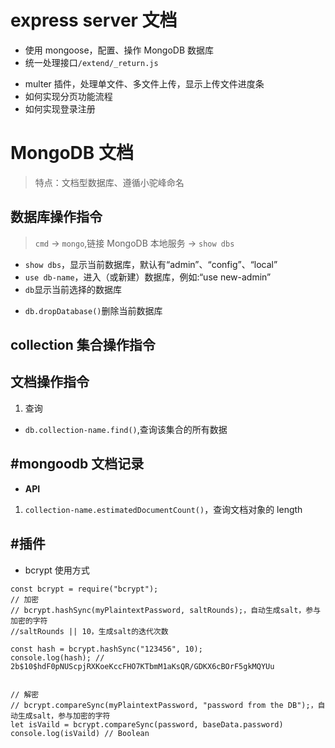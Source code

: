 # express server 文档

-   使用 mongoose，配置、操作 MongoDB 数据库
-   统一处理接口`/extend/_return.js`

*   multer 插件，处理单文件、多文件上传，显示上传文件进度条
*   如何实现分页功能流程
*   如何实现登录注册

# MongoDB 文档

> 特点：文档型数据库、遵循小驼峰命名

## 数据库操作指令

> `cmd` -> `mongo`,链接 MongoDB 本地服务 -> `show dbs`

-   `show dbs`，显示当前数据库，默认有“admin”、“config”、“local”
-   `use db-name`，进入（或新建）数据库，例如:“use new-admin”
-   `db`显示当前选择的数据库

*   `db.dropDatabase()`删除当前数据库

## collection 集合操作指令

## 文档操作指令

1. 查询

-   `db.collection-name.find()`,查询该集合的所有数据

## #mongoodb 文档记录

-   **API**

1.  `collection-name.estimatedDocumentCount()`，查询文档对象的 length

## #插件

-   bcrypt 使用方式

```
const bcrypt = require("bcrypt");
// 加密
// bcrypt.hashSync(myPlaintextPassword, saltRounds);，自动生成salt，参与加密的字符
//saltRounds || 10，生成salt的迭代次数

const hash = bcrypt.hashSync("123456", 10);
console.log(hash); // 2b$10$hdF0pNUScpjRXKoeKccFHO7KTbmM1aKsQR/GDKX6cBOrF5gkMQYUu


// 解密
// bcrypt.compareSync(myPlaintextPassword, "password from the DB");，自动生成salt，参与加密的字符
let isVaild = bcrypt.compareSync(password, baseData.password)
console.log(isVaild) // Boolean
```
